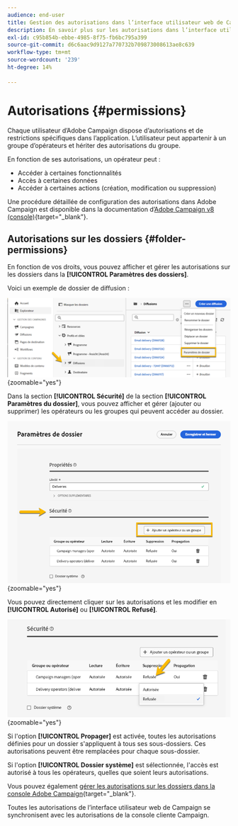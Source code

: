 ```yaml
---
audience: end-user
title: Gestion des autorisations dans l’interface utilisateur web de Campaign
description: En savoir plus sur les autorisations dans l’interface utilisateur web de Campaign
exl-id: c95b854b-ebbe-4985-8f75-fb6bc795a399
source-git-commit: d6c6aac9d9127a770732b709873008613ae8c639
workflow-type: tm+mt
source-wordcount: '239'
ht-degree: 14%

---
```


# Autorisations {#permissions}

Chaque utilisateur d’Adobe Campaign dispose d’autorisations et de restrictions spécifiques dans l’application. L’utilisateur peut appartenir à un groupe d’opérateurs et hériter des autorisations du groupe.

En fonction de ses autorisations, un opérateur peut :

* Accéder à certaines fonctionnalités
* Accès à certaines données
* Accéder à certaines actions (création, modification ou suppression)

Une procédure détaillée de configuration des autorisations dans Adobe Campaign est disponible dans la documentation d’[Adobe Campaign v8 (console)](https://experienceleague.adobe.com/fr/docs/campaign/campaign-v8/admin/permissions/gs-permissions){target="_blank"}.

## Autorisations sur les dossiers {#folder-permissions}

En fonction de vos droits, vous pouvez afficher et gérer les autorisations sur les dossiers dans la **[!UICONTROL Paramètres des dossiers]**.

Voici un exemple de dossier de diffusion :

![Exemple de paramètres de dossier dans Adobe Campaign](assets/folder_settings.png){zoomable="yes"}

Dans la section **[!UICONTROL Sécurité]** de la section **[!UICONTROL Paramètres du dossier]**, vous pouvez afficher et gérer (ajouter ou supprimer) les opérateurs ou les groupes qui peuvent accéder au dossier.

![Exemple de paramètres de sécurité de dossier dans Adobe Campaign](assets/folder_security.png){zoomable="yes"}

Vous pouvez directement cliquer sur les autorisations et les modifier en **[!UICONTROL Autorisé]** ou **[!UICONTROL Refusé]**.

![Exemple d’autorisations refusées dans les paramètres de sécurité des dossiers](assets/folder_security_denied.png){zoomable="yes"}

Si l&#39;option **[!UICONTROL Propager]** est activée, toutes les autorisations définies pour un dossier s&#39;appliquent à tous ses sous-dossiers. Ces autorisations peuvent être remplacées pour chaque sous-dossier.

Si l&#39;option **[!UICONTROL Dossier système]** est sélectionnée, l&#39;accès est autorisé à tous les opérateurs, quelles que soient leurs autorisations.

Vous pouvez également [gérer les autorisations sur les dossiers dans la console Adobe Campaign](https://experienceleague.adobe.com/fr/docs/campaign/campaign-v8/admin/permissions/folder-permissions){target="_blank"}.

Toutes les autorisations de l’interface utilisateur web de Campaign se synchronisent avec les autorisations de la console cliente Campaign.